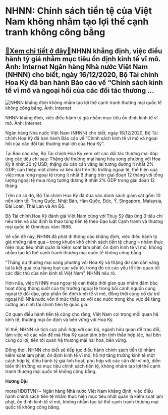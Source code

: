 NHNN: Chính sách tiền tệ của Việt Nam không nhằm tạo lợi thế cạnh tranh không công bằng
=======================================================================================

[:gift:Xem chi tiết ở đây:gift:](https://hddtvn.com/nhnn-chinh-sach-tien-te-cua-viet-nam-khong-nham-tao-loi-the-canh-tranh-khong-cong-bang/)NHNN khẳng định, việc điều hành tỷ giá nhằm mục tiêu ổn định kinh tế vĩ mô. Ảnh: Internet Ngân hàng Nhà nước Việt Nam (NHNN) cho biết, ngày 16/12/2020, Bộ Tài chính Hoa Kỳ đã ban hành Báo cáo về “Chính sách kinh tế vĩ mô và ngoại hối của các đối tác thương …
------------------------------------------------------------------------------------------------------------------------------------------------------------------------------------------------------------------------------------------------------------------





![NHNN khẳng định không nhằm tạo lợi thế cạnh tranh thương mại quốc tế không công bằng. Ảnh: Internet](https://hddtvn.com/wp-content/uploads/2021/01/2101_dollar-770x433-1.jpg "NHNN khẳng định không nhằm tạo lợi thế cạnh tranh thương mại quốc tế không công bằng. Ảnh: Internet")


NHNN khẳng định, việc điều hành tỷ giá nhằm mục tiêu ổn định kinh tế vĩ mô. Ảnh: Internet



Ngân hàng Nhà nước Việt Nam (NHNN) cho biết, ngày 16/12/2020, Bộ Tài chính Hoa Kỳ đã ban hành Báo cáo về “Chính sách kinh tế vĩ mô và ngoại hối của các đối tác thương mại lớn của Hoa Kỳ”.


Tại Báo cáo này, Bộ Tài chính Hoa Kỳ xem xét các đối tác thương mại đáp ứng các tiêu chí sau: Thặng dư thương mại hàng hóa song phương với Hoa Kỳ ít nhất 20 tỷ USD; thặng dư cán cân vãng lai tương đương ít nhất 2% GDP; can thiệp một chiều và kéo dài trên thị trường ngoại tệ, thể hiện qua việc mua ròng ngoại tệ trong ít nhất 6 tháng trên giai đoạn 12 tháng với tổng lượng ngoại tệ mua ròng tương đương ít nhất 2% GDP trong giai đoạn 12 tháng.


Trên cơ sở đó, Bộ Tài chính Hoa Kỳ đã đưa vào danh sách giám sát gồm 10 nền kinh tế: Trung Quốc, Nhật Bản, Hàn Quốc, Đức, Ý, Singapore, Malaysia, Đài Loan, Thái Lan và Ấn Độ.


Bộ Tài chính Hoa Kỳ đánh giá Việt Nam cùng với Thuỵ Sỹ đáp ứng 3 tiêu chí nêu trên và xác định là thao túng tiền tệ theo Đạo luật Cạnh tranh và thương mại quốc tế Omnibus năm 1988.


Về vấn đề này, NHNN đã phát đi thông cáo khẳng định, việc điều hành tỷ giá những năm qua – trong khuôn khổ chính sách tiền tệ chung – nhằm thực hiện mục tiêu nhất quán là kiểm soát lạm phát, ổn định kinh tế vĩ mô, không nhằm tạo lợi thế cạnh tranh thương mại quốc tế không công bằng.


“Thặng dư thương mại song phương với Hoa Kỳ và thặng dư cán cân vãng lai là kết quả của hàng loạt các yếu tố, trong đó có các yếu tố liên quan tới các đặc thù của nền kinh tế Việt Nam”, NHNN nêu rõ.


Hơn nữa, việc NHNN mua ngoại tệ can thiệp thời gian qua nhằm đảm bảo hoạt động thông suốt của thị trường ngoại tệ trong bối cảnh nguồn cung ngoại tệ dồi dào, góp phần ổn định kinh tế vĩ mô, đồng thời củng cố dự trữ ngoại hối Nhà nước vốn ở mức thấp so với các nước trong khu vực để tăng cường an ninh tài chính tiền tệ quốc gia.


Cơ quan điều hành tiền tệ cũng cho rằng, Việt Nam coi trọng mối quan hệ kinh tế, thương mại ổn định và bền vững với Hoa Kỳ.


Vì thế, NHNN sẽ tích cực phối hợp với các bộ, ngành hữu quan để trao đổi, làm việc về các vấn đề mà Hoa Kỳ quan tâm trên tinh thần hợp tác, hai bên cùng có lợi, tiến tới quan hệ thương mại hài hoà, bền vững.


Đồng thời, NHNN cho biết sẽ tiếp tục điều hành chính sách tiền tệ nhằm kiểm soát lạm phát, ổn định kinh tế vĩ mô, hỗ trợ tăng trưởng kinh tế một cách hợp lý, điều hành tỷ giá linh hoạt, phù hợp với các cân đối vĩ mô, diễn biến thị trường và mục tiêu chính sách tiền tệ, không nhằm tạo lợi thế cạnh tranh thương mại quốc tế không công bằng.




**Hương Dịu**



more(HDDTVN) – Ngân hàng Nhà nước Việt Nam khẳng định, việc điều hành chính sách tiền tệ nhằm thực hiện mục tiêu nhất quán là kiểm soát lạm phát, ổn định kinh tế vĩ mô, không nhằm tạo lợi thế cạnh tranh thương mại quốc tế không công bằng.

